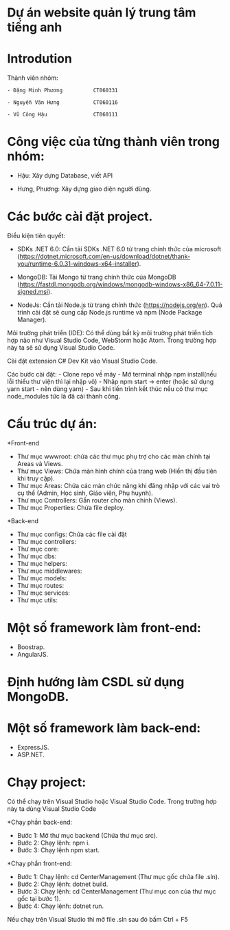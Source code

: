 # Dự án website quản lý trung tâm tiếng anh

# Introdution

Thành viên nhóm:           

    - Đặng Minh Phương          CT060331
    
    - Nguyễn Văn Hưng           CT060116
    
    - Vũ Công Hậu               CT060111

# Công việc của từng thành viên trong nhóm:
- Hậu: Xây dựng Database, viết API

- Hưng, Phương: Xây dựng giao diện người dùng.

# Các bước cài đặt project.

Điều kiện tiên quyết:

- SDKs .NET 6.0: Cần tải SDKs .NET 6.0 từ trang chính thức của microsoft (https://dotnet.microsoft.com/en-us/download/dotnet/thank-you/runtime-6.0.31-windows-x64-installer).

- MongoDB: Tải Mongo từ trang chính thức của MongoDB (https://fastdl.mongodb.org/windows/mongodb-windows-x86_64-7.0.11-signed.msi).

- NodeJs: Cần tải Node.js từ trang chính thức (https://nodejs.org/en). Quá trình cài đặt sẽ cung cấp Node.js runtime và npm (Node Package Manager).

Môi trường phát triển (IDE): Có thể dùng bất kỳ môi trường phát triển tích hợp nào như Visual Studio Code, WebStorm hoặc Atom. Trong trường hợp này ta sẽ sử dụng Visual Studio Code.

Cài đặt extension C# Dev Kit vào Visual Studio Code.

Các bước cài đặt: - Clone repo về máy - Mở terminal nhập npm install(nếu lỗi thiếu thư viện thì lại nhập vô) - Nhập npm start -> enter (hoặc sử dụng yarn start - nên dùng yarn) - Sau khi tiến trình kết thúc nếu có thư mục node_modules tức là đã cài thành công.

# Cấu trúc dự án:

*Front-end
- Thư mục wwwroot: chứa các thư mục phụ trợ cho các màn chính tại Areas và Views.
- Thư mục Views: Chứa màn hình chính của trang web (Hiển thị đầu tiên khi truy cập).
- Thư mục Areas: Chứa các màn chức năng khi đăng nhập với các vai trò cụ thể (Admin, Học sinh, Giáo viên, Phụ huynh).
- Thư mục Controllers: Gắn router cho màn chính (Views).
- Thư mục Properties: Chứa file deploy.

*Back-end
- Thư mục configs: Chứa các file cài đặt
- Thư mục controllers: 
- Thư mục core:
- Thư mục dbs:
- Thư mục helpers:
- Thư mục middlewares:
- Thư mục models:
- Thư mục routes:
- Thư mục services:
- Thư mục utils:

# Một số framework làm front-end:

- Boostrap.
- AngularJS.

# Định hướng làm CSDL sử dụng MongoDB.

# Một số framework làm back-end:
- ExpressJS.
- ASP.NET.

# Chạy project:

Có thể chạy trên Visual Studio hoặc Visual Studio Code. Trong trường hợp này ta dùng Visual Studio Code

*Chạy phần back-end:
- Bước 1: Mở thư mục backend (Chứa thư mục src).
- Bước 2: Chạy lệnh: npm i.
- Bước 3: Chạy lệnh npm start.

*Chạy phần front-end:
- Bước 1: Chạy lệnh: cd CenterManagement (Thư mục gốc chứa file .sln).
- Bước 2: Chạy lệnh: dotnet build.
- Bước 3: Chạy lệnh: cd CenterManagement (Thư mục con của thư mục gốc tại bước 1).
- Bước 4: Chạy lệnh: dotnet run.

Nếu chạy trên Visual Studio thì mở file .sln sau đó bấm Ctrl + F5
